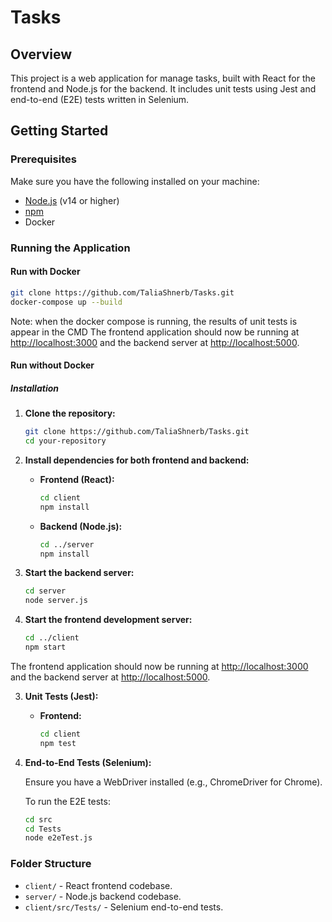 # Tasks

## Overview

This project is a web application for manage tasks, built with React for the frontend and Node.js for the backend. It includes unit tests using Jest and end-to-end (E2E) tests written in Selenium.

## Getting Started

### Prerequisites

Make sure you have the following installed on your machine:
- [Node.js](https://nodejs.org/) (v14 or higher)
- [npm](https://www.npmjs.com/get-npm)
- Docker 

### Running the Application

#### Run with Docker

``` bash
git clone https://github.com/TaliaShnerb/Tasks.git
docker-compose up --build
```
Note: when the docker compose is running, the results of unit tests is appear in the CMD
The frontend application should now be running at [http://localhost:3000](http://localhost:3000) and the backend server at [http://localhost:5000](http://localhost:5000).

#### Run without Docker

##### Installation

1. **Clone the repository:**

   ```bash
   git clone https://github.com/TaliaShnerb/Tasks.git
   cd your-repository
   ```

2. **Install dependencies for both frontend and backend:**

   - **Frontend (React):**

     ```bash
     cd client
     npm install
     ```

   - **Backend (Node.js):**

     ```bash
     cd ../server
     npm install
     ```

1. **Start the backend server:**

   ```bash
   cd server
   node server.js
   ```

2. **Start the frontend development server:**

   ```bash
   cd ../client
   npm start
   ```
  The frontend application should now be running at [http://localhost:3000](http://localhost:3000) and the backend server at [http://localhost:5000](http://localhost:5000).


3. **Unit Tests (Jest):**

   - **Frontend:**

     ```bash
     cd client
     npm test
     ```
   

4. **End-to-End Tests (Selenium):**

   Ensure you have a WebDriver installed (e.g., ChromeDriver for Chrome).

   To run the E2E tests:

   ```bash
   cd src
   cd Tests
   node e2eTest.js
   ```


### Folder Structure

- `client/` - React frontend codebase.
- `server/` - Node.js backend codebase.
- `client/src/Tests/` - Selenium end-to-end tests.




